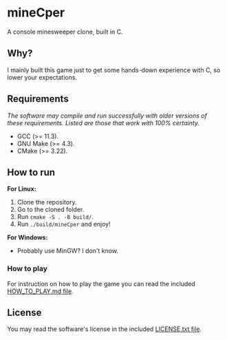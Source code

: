 # mineCper

A console minesweeper clone, built in C.

## Why?

I mainly built this game just to get some hands-down experience with C, so lower your expectations.

## Requirements

_The software may compile and run successfully with older versions of these requirements. Listed are those that work with 100% certainty._

- GCC (>= 11.3).
- GNU Make (>= 4.3).
- CMake (>= 3.22).


## How to run

**For Linux:**

1. Clone the repository.
2. Go to the cloned folder.
3. Run `cmake -S . -B build/`.
4. Run `./build/mineCper` and enjoy!

**For Windows:**

- Probably use MinGW? I don't know.

### How to play

For instruction on how to play the game you can read the included [HOW_TO_PLAY.md file](HOW_TO_PLAY.md).

## License

You may read the software's license in the included [LICENSE.txt file](LICENSE.txt).

